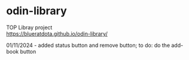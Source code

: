 # odin-library
TOP Libray project  
https://blueratdota.github.io/odin-library/  

01/11/2024 - added status button and remove button; to do: do the add-book button